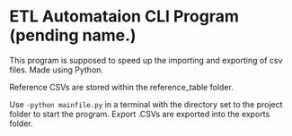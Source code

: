 ﻿# ETL Automataion CLI Program (pending name.)
This program is supposed to speed up the importing and exporting of csv files. Made using Python.

Reference CSVs are stored within the reference_table folder.

Use `-python mainfile.py` in a terminal with the directory set to the project folder to start the program.
Export .CSVs are exported into the exports folder.
